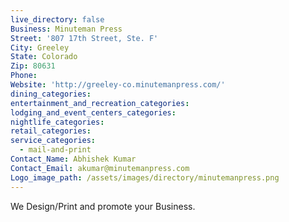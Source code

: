 ```yaml
---
live_directory: false
Business: Minuteman Press
Street: '807 17th Street, Ste. F'
City: Greeley
State: Colorado
Zip: 80631
Phone:
Website: 'http://greeley-co.minutemanpress.com/'
dining_categories:
entertainment_and_recreation_categories:
lodging_and_event_centers_categories:
nightlife_categories:
retail_categories:
service_categories:
  - mail-and-print
Contact_Name: Abhishek Kumar
Contact_Email: akumar@minutemanpress.com
Logo_image_path: /assets/images/directory/minutemanpress.png
---
```



We Design/Print and promote your Business.